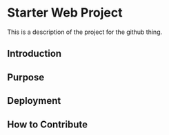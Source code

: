 # Starter Web Project

This is a description of the project for the github thing.

## Introduction

## Purpose

## Deployment

## How to Contribute

